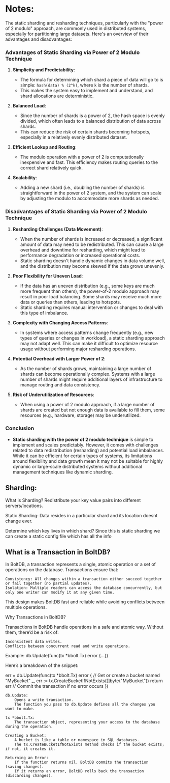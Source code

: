 # Notes:

The static sharding and resharding techniques, particularly with the "power of 2 modulo" approach, are commonly used in distributed systems, especially for partitioning large datasets. Here's an overview of their advantages and disadvantages:

### **Advantages of Static Sharding via Power of 2 Modulo Technique**

1. **Simplicity and Predictability**:
   - The formula for determining which shard a piece of data will go to is simple: `hash(data) % (2^k)`, where `k` is the number of shards.
   - This makes the system easy to implement and understand, and shard allocations are deterministic.

2. **Balanced Load**:
   - Since the number of shards is a power of 2, the hash space is evenly divided, which often leads to a balanced distribution of data across shards.
   - This can reduce the risk of certain shards becoming hotspots, especially in a relatively evenly distributed dataset.

3. **Efficient Lookup and Routing**:
   - The modulo operation with a power of 2 is computationally inexpensive and fast. This efficiency makes routing queries to the correct shard relatively quick.

4. **Scalability**:
   - Adding a new shard (i.e., doubling the number of shards) is straightforward in the power of 2 system, and the system can scale by adjusting the modulo to accommodate more shards as needed.

### **Disadvantages of Static Sharding via Power of 2 Modulo Technique**

1. **Resharding Challenges (Data Movement)**:
   - When the number of shards is increased or decreased, a significant amount of data may need to be redistributed. This can cause a large overhead and downtime for resharding, which might lead to performance degradation or increased operational costs.
   - Static sharding doesn't handle dynamic changes in data volume well, and the distribution may become skewed if the data grows unevenly.

2. **Poor Flexibility for Uneven Load**:
   - If the data has an uneven distribution (e.g., some keys are much more frequent than others), the power-of-2 modulo approach may result in poor load balancing. Some shards may receive much more data or queries than others, leading to hotspots.
   - Static sharding requires manual intervention or changes to deal with this type of imbalance.

3. **Complexity with Changing Access Patterns**:
   - In systems where access patterns change frequently (e.g., new types of queries or changes in workload), a static sharding approach may not adapt well. This can make it difficult to optimize resource usage without performing major resharding operations.

4. **Potential Overhead with Larger Power of 2**:
   - As the number of shards grows, maintaining a large number of shards can become operationally complex. Systems with a large number of shards might require additional layers of infrastructure to manage routing and data consistency.

5. **Risk of Underutilization of Resources**:
   - When using a power of 2 modulo approach, if a large number of shards are created but not enough data is available to fill them, some resources (e.g., hardware, storage) may be underutilized.

### **Conclusion**

- **Static sharding with the power of 2 modulo technique** is simple to implement and scales predictably. However, it comes with challenges related to data redistribution (resharding) and potential load imbalances. While it can be efficient for certain types of systems, its limitations around flexibility and data growth mean it may not be suitable for highly dynamic or large-scale distributed systems without additional management techniques like dynamic sharding.

## Sharding:
What is Sharding?
Redistribute your key value pairs into different servers/locations.

Static Sharding:
Data resides in a particular shard and its location doesnt change ever.

Determine which key lives in which shard?
Since this is static sharding we can create a static config file which has all the info 


## What is a Transaction in BoltDB?

In BoltDB, a transaction represents a single, atomic operation or a set of operations on the database. Transactions ensure that:

    Consistency: All changes within a transaction either succeed together or fail together (no partial updates).
    Isolation: Multiple readers can access the database concurrently, but only one writer can modify it at any given time.

This design makes BoltDB fast and reliable while avoiding conflicts between multiple operations.

Why Transactions in BoltDB?

Transactions in BoltDB handle operations in a safe and atomic way. Without them, there’d be a risk of:

    Inconsistent data writes.
    Conflicts between concurrent read and write operations.

Example: db.Update(func(tx *bbolt.Tx) error {...})

Here’s a breakdown of the snippet:

err = db.Update(func(tx *bbolt.Tx) error {
	// Get or create a bucket named "MyBucket"
	_, err := tx.CreateBucketIfNotExists([]byte("MyBucket"))
	return err // Commit the transaction if no error occurs
})

    db.Update:
        Opens a write transaction.
        The function you pass to db.Update defines all the changes you want to make.

    tx *bbolt.Tx:
        The transaction object, representing your access to the database during the operation.

    Creating a Bucket:
        A bucket is like a table or namespace in SQL databases.
        The tx.CreateBucketIfNotExists method checks if the bucket exists; if not, it creates it.

    Returning an Error:
        If the function returns nil, BoltDB commits the transaction (saving changes).
        If it returns an error, BoltDB rolls back the transaction (discarding changes).

